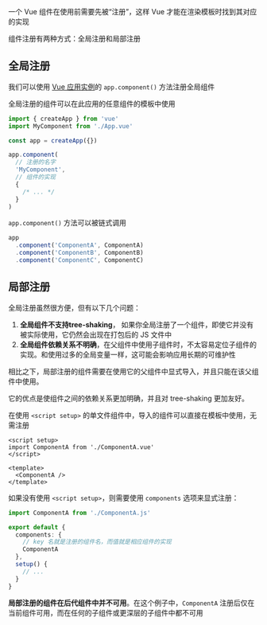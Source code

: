 一个 Vue 组件在使用前需要先被“注册”，这样 Vue 才能在渲染模板时找到其对应的实现

组件注册有两种方式：全局注册和局部注册



## 全局注册

我们可以使用 [Vue 应用实例](https://cn.vuejs.org/guide/essentials/application.html)的 `app.component()` 方法注册全局组件

全局注册的组件可以在此应用的任意组件的模板中使用 

```ts
import { createApp } from 'vue'
import MyComponent from './App.vue'

const app = createApp({})

app.component(
  // 注册的名字
  'MyComponent',
  // 组件的实现
  {
    /* ... */
  }
)
```



`app.component()` 方法可以被链式调用

```ts
app
  .component('ComponentA', ComponentA)
  .component('ComponentB', ComponentB)
  .component('ComponentC', ComponentC)
```



## 局部注册

全局注册虽然很方便，但有以下几个问题：

1. **全局组件不支持tree-shaking**， 如果你全局注册了一个组件，即使它并没有被实际使用，它仍然会出现在打包后的 JS 文件中
2. **全局组件依赖关系不明确**，在父组件中使用子组件时，不太容易定位子组件的实现。和使用过多的全局变量一样，这可能会影响应用长期的可维护性

相比之下，局部注册的组件需要在使用它的父组件中显式导入，并且只能在该父组件中使用。

它的优点是使组件之间的依赖关系更加明确，并且对 tree-shaking 更加友好。



在使用 `<script setup>` 的单文件组件中，导入的组件可以直接在模板中使用，无需注册

```vue
<script setup>
import ComponentA from './ComponentA.vue'
</script>

<template>
  <ComponentA />
</template>
```

如果没有使用 `<script setup>`，则需要使用 `components` 选项来显式注册：

```ts
import ComponentA from './ComponentA.js'

export default {
  components: {
    // key 名就是注册的组件名，而值就是相应组件的实现
    ComponentA
  },
  setup() {
    // ...
  }
}
```

**局部注册的组件在后代组件中并不可用**。在这个例子中，`ComponentA` 注册后仅在当前组件可用，而在任何的子组件或更深层的子组件中都不可用

